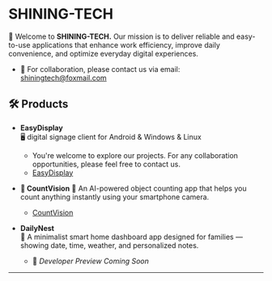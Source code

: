 # SHINING-TECH

👋 Welcome to **SHINING-TECH.** Our mission is to deliver reliable and easy-to-use applications that enhance work efficiency, improve daily convenience, and optimize everyday digital experiences.

- 📧 For collaboration, please contact us via email: shiningtech@foxmail.com

## 🛠️ Products

- **EasyDisplay**  
  🖥️  digital signage client for Android & Windows & Linux
  - You're welcome to explore our projects. For any collaboration opportunities, please feel free to contact us.
  - [EasyDisplay](https://shiningtech.info)

- **🧮 CountVision**
  📱 An AI-powered object counting app that helps you count anything instantly using your smartphone camera.
   - [CountVision](https://www.countvision.info/)



- **DailyNest**  
  🏡 A minimalist smart home dashboard app designed for families — showing date, time, weather, and personalized notes.
  - 🚧 *Developer Preview Coming Soon*

---


